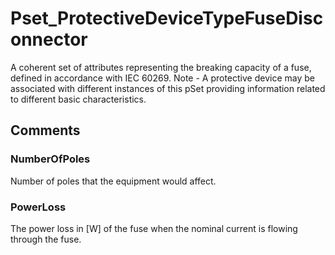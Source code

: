 # Pset_ProtectiveDeviceTypeFuseDisconnector

A coherent set of attributes representing the breaking capacity of a fuse, defined in accordance with IEC 60269. Note - A protective device may be associated with different instances of this pSet providing information related to different basic characteristics.
<!-- end of short definition -->



## Comments

### NumberOfPoles

Number of poles that the equipment would affect.

### PowerLoss

The power loss in [W] of the fuse when the nominal current is flowing through the fuse.

